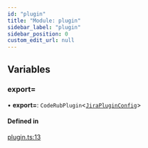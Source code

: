 ```yaml
---
id: "plugin"
title: "Module: plugin"
sidebar_label: "plugin"
sidebar_position: 0
custom_edit_url: null
---
```


## Variables

### export&#x3D;

• **export=**: `CodeRubPlugin`<[`JiraPluginConfig`](../interfaces/models.JiraPluginConfig)\>

#### Defined in

[plugin.ts:13](https://github.com/agentender/code-rub/blob/3647cc9/packages/jira/src/plugin.ts#L13)
